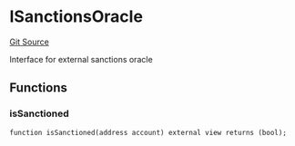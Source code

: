# ISanctionsOracle
[Git Source](https://github.com/capsign/protocol/blob/dfa6820124c5610a6bfa06329447dbae7c24bc0a/src/Tokenization/assets/facets/SanctionsFacet.sol)

Interface for external sanctions oracle


## Functions
### isSanctioned


```solidity
function isSanctioned(address account) external view returns (bool);
```

